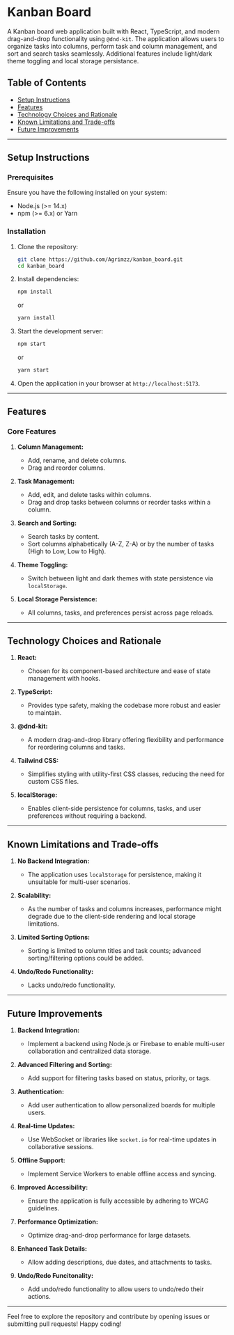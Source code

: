 # Kanban Board

A Kanban board web application built with React, TypeScript, and modern drag-and-drop functionality using `@dnd-kit`. The application allows users to organize tasks into columns, perform task and column management, and sort and search tasks seamlessly. Additional features include light/dark theme toggling and local storage persistance.

## Table of Contents

- [Setup Instructions](#setup-instructions)
- [Features](#features)
- [Technology Choices and Rationale](#technology-choices-and-rationale)
- [Known Limitations and Trade-offs](#known-limitations-and-trade-offs)
- [Future Improvements](#future-improvements)

---

## Setup Instructions

### Prerequisites

Ensure you have the following installed on your system:

- Node.js (>= 14.x)
- npm (>= 6.x) or Yarn

### Installation

1. Clone the repository:
   ```bash
   git clone https://github.com/Agrimzz/kanban_board.git
   cd kanban_board
   ```
2. Install dependencies:

   ```bash
   npm install
   ```

   or

   ```bash
   yarn install
   ```

3. Start the development server:

   ```bash
   npm start
   ```

   or

   ```bash
   yarn start
   ```

4. Open the application in your browser at `http://localhost:5173`.

---

## Features

### Core Features

1. **Column Management:**

   - Add, rename, and delete columns.
   - Drag and reorder columns.

2. **Task Management:**

   - Add, edit, and delete tasks within columns.
   - Drag and drop tasks between columns or reorder tasks within a column.

3. **Search and Sorting:**

   - Search tasks by content.
   - Sort columns alphabetically (A-Z, Z-A) or by the number of tasks (High to Low, Low to High).

4. **Theme Toggling:**

   - Switch between light and dark themes with state persistence via `localStorage`.

5. **Local Storage Persistence:**
   - All columns, tasks, and preferences persist across page reloads.

---

## Technology Choices and Rationale

1. **React:**

   - Chosen for its component-based architecture and ease of state management with hooks.

2. **TypeScript:**

   - Provides type safety, making the codebase more robust and easier to maintain.

3. **@dnd-kit:**

   - A modern drag-and-drop library offering flexibility and performance for reordering columns and tasks.

4. **Tailwind CSS:**

   - Simplifies styling with utility-first CSS classes, reducing the need for custom CSS files.

5. **localStorage:**
   - Enables client-side persistence for columns, tasks, and user preferences without requiring a backend.

---

## Known Limitations and Trade-offs

1. **No Backend Integration:**

   - The application uses `localStorage` for persistence, making it unsuitable for multi-user scenarios.

2. **Scalability:**

   - As the number of tasks and columns increases, performance might degrade due to the client-side rendering and local storage limitations.

3. **Limited Sorting Options:**

   - Sorting is limited to column titles and task counts; advanced sorting/filtering options could be added.

4. **Undo/Redo Functionality:**
   - Lacks undo/redo functionality.

---

## Future Improvements

1. **Backend Integration:**

   - Implement a backend using Node.js or Firebase to enable multi-user collaboration and centralized data storage.

2. **Advanced Filtering and Sorting:**

   - Add support for filtering tasks based on status, priority, or tags.

3. **Authentication:**

   - Add user authentication to allow personalized boards for multiple users.

4. **Real-time Updates:**

   - Use WebSocket or libraries like `socket.io` for real-time updates in collaborative sessions.

5. **Offline Support:**

   - Implement Service Workers to enable offline access and syncing.

6. **Improved Accessibility:**

   - Ensure the application is fully accessible by adhering to WCAG guidelines.

7. **Performance Optimization:**

   - Optimize drag-and-drop performance for large datasets.

8. **Enhanced Task Details:**

   - Allow adding descriptions, due dates, and attachments to tasks.

9. **Undo/Redo Funcitonality:**
   - Add undo/redo functionality to allow users to undo/redo their actions.

---

Feel free to explore the repository and contribute by opening issues or submitting pull requests! Happy coding!
